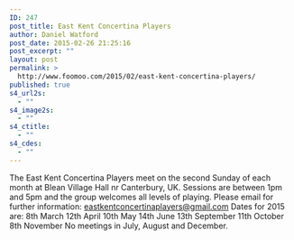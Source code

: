 ```yaml
---
ID: 247
post_title: East Kent Concertina Players
author: Daniel Watford
post_date: 2015-02-26 21:25:16
post_excerpt: ""
layout: post
permalink: >
  http://www.foomoo.com/2015/02/east-kent-concertina-players/
published: true
s4_url2s:
  - ""
s4_image2s:
  - ""
s4_ctitle:
  - ""
s4_cdes:
  - ""
---
```

The East Kent Concertina Players meet on the second Sunday of each month at Blean Village Hall nr Canterbury, UK. Sessions are between 1pm and 5pm and the group welcomes all levels of playing. Please email for further information: eastkentconcertinaplayers@gmail.com Dates for 2015 are: 
8th March 12th April 10th May 14th June 13th September 11th October 8th November No meetings in July, August and December.